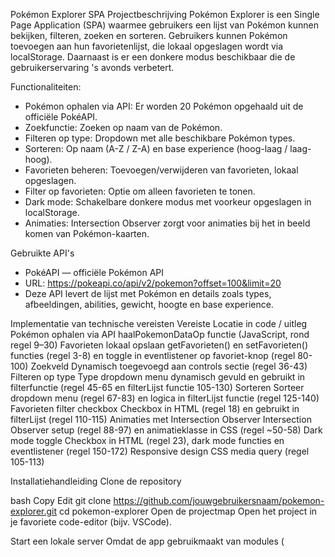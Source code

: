 Pokémon Explorer SPA
Projectbeschrijving
Pokémon Explorer is een Single Page Application (SPA) waarmee gebruikers een lijst van Pokémon kunnen bekijken, filteren, zoeken en sorteren. Gebruikers kunnen Pokémon toevoegen aan hun favorietenlijst, die lokaal opgeslagen wordt via localStorage. Daarnaast is er een donkere modus beschikbaar die de gebruikerservaring 's avonds verbetert.

Functionaliteiten:
- Pokémon ophalen via API: Er worden 20 Pokémon opgehaald uit de officiële PokéAPI.
- Zoekfunctie: Zoeken op naam van de Pokémon.
- Filteren op type: Dropdown met alle beschikbare Pokémon types.
- Sorteren: Op naam (A-Z / Z-A) en base experience (hoog-laag / laag-hoog).
- Favorieten beheren: Toevoegen/verwijderen van favorieten, lokaal opgeslagen.
- Filter op favorieten: Optie om alleen favorieten te tonen.
- Dark mode: Schakelbare donkere modus met voorkeur opgeslagen in localStorage.
- Animaties: Intersection Observer zorgt voor animaties bij het in beeld komen van Pokémon-kaarten.

Gebruikte API's
- PokéAPI — officiële Pokémon API
- URL: https://pokeapi.co/api/v2/pokemon?offset=100&limit=20
- Deze API levert de lijst met Pokémon en details zoals types, afbeeldingen, abilities, gewicht, hoogte en base experience.

Implementatie van technische vereisten
Vereiste	Locatie in code / uitleg
Pokémon ophalen via API	haalPokemonDataOp functie (JavaScript, rond regel 9–30)
Favorieten lokaal opslaan	getFavorieten() en setFavorieten() functies (regel 3-8) en toggle in eventlistener op favoriet-knop (regel 80-100)
Zoekveld	Dynamisch toegevoegd aan controls sectie (regel 36-43)
Filteren op type	Type dropdown menu dynamisch gevuld en gebruikt in filterfunctie (regel 45-65 en filterLijst functie 105-130)
Sorteren	Sorteer dropdown menu (regel 67-83) en logica in filterLijst functie (regel 125-140)
Favorieten filter checkbox	Checkbox in HTML (regel 18) en gebruikt in filterLijst (regel 110-115)
Animaties met Intersection Observer	Intersection Observer setup (regel 88-97) en animatieklasse in CSS (regel ~50-58)
Dark mode toggle	Checkbox in HTML (regel 23), dark mode functies en eventlistener (regel 150-172)
Responsive design	CSS media query (regel 105-113)

Installatiehandleiding
Clone de repository

bash
Copy
Edit
git clone https://github.com/jouwgebruikersnaam/pokemon-explorer.git
cd pokemon-explorer
Open de projectmap
Open het project in je favoriete code-editor (bijv. VSCode).

Start een lokale server
Omdat de app gebruikmaakt van modules (<script type="module">), is het handig om een lokale server te draaien, bijvoorbeeld met Live Server in VSCode of met Python:

yaml
Copy
Edit
python3 -m http.server 8000
Open daarna http://localhost:8000 in je browser.

Gebruik
De applicatie laadt en toont de Pokémon. Gebruik de zoekbalk, filters en sorteeropties om te navigeren. Voeg favorieten toe door op het hartje te klikken. Activeer donkere modus via de toggle.

Screenshots
- [Hoofdscherm donkere mode PC](https://github.com/user-attachments/assets/0e545aee-4363-48fd-8c18-d0514f251503)
- [Hoofdscherm normale versie PC](https://github.com/user-attachments/assets/bf85cd11-63ab-4f82-a90b-6d75c743b489)
- [Favorietenlijst PC](https://github.com/user-attachments/assets/083a7856-388f-4b1e-a347-7e0dd85e560f)
- [Zoekfunctie in actie](https://github.com/user-attachments/assets/205c7aad-cc1d-4e56-a30a-03bc4283c93e)
- [filterfuncties in actie](https://github.com/user-attachments/assets/5d901df3-f6ae-4417-9b59-82ff57846440)
- [Telefoon versie](https://github.com/user-attachments/assets/fe64a334-8379-488e-a683-5b354777ba8e)




Technologieën
- Fetch API data ophalen
- LocalStorage voor favorieten en het behouden van donkermodus
- Pokemon API  https://pokeapi.co/api/v2/pokemon/ditto

